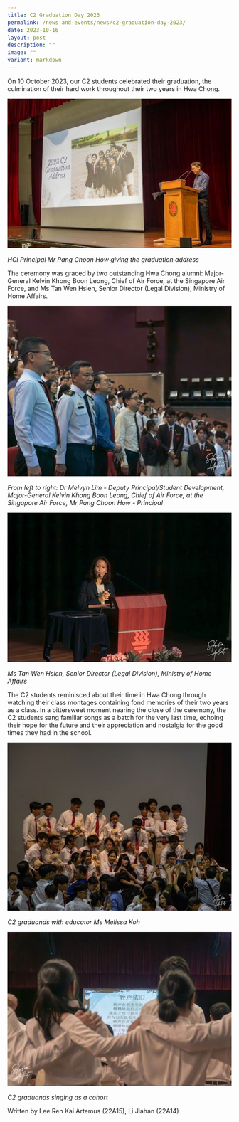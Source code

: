 ```yaml
---
title: C2 Graduation Day 2023
permalink: /news-and-events/news/c2-graduation-day-2023/
date: 2023-10-16
layout: post
description: ""
image: ""
variant: markdown
---
```

On 10 October 2023, our C2 students celebrated their graduation, the culmination of their hard work throughout their two years in Hwa Chong.

![](/images/News%20and%20Events/C2_Grad_Day_2023_P1.jpg)

_HCI Principal Mr Pang Choon How giving the graduation address_

The ceremony was graced by two outstanding Hwa Chong alumni: Major-General Kelvin Khong Boon Leong, Chief of Air Force, at the Singapore Air Force, and Ms Tan Wen Hsien, Senior Director (Legal Division), Ministry of Home Affairs.

![](/images/News%20and%20Events/C2_Grad_Day_2023_P2.jpg)

_From left to right:_ _Dr Melvyn Lim - Deputy Principal/Student Development, Major-General Kelvin Khong Boon Leong, Chief of Air Force, at the Singapore Air Force, Mr Pang Choon How - Principal_

![](/images/News%20and%20Events/C2_Grad_Day_2023_P3.jpg)

_Ms Tan Wen Hsien, Senior Director (Legal Division), Ministry of Home Affairs_

The C2 students reminisced about their time in Hwa Chong through watching their class montages containing fond memories of their two years as a class. In a bittersweet moment nearing the close of the ceremony, the C2 students sang familiar songs as a batch for the very last time, echoing their hope for the future and their appreciation and nostalgia for the good times they had in the school.

![](/images/News%20and%20Events/C2_Grad_Day_2023_P4.jpg)

_C2 graduands with educator Ms Melissa Koh_

![](/images/News%20and%20Events/C2_Grad_Day_2023_P5.jpg)

_C2 graduands singing as a cohort_

Written by Lee Ren Kai Artemus (22A15), Li Jiahan (22A14)